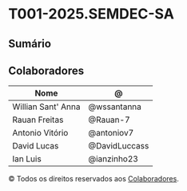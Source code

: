 # T001-2025.SEMDEC-SA

## Sumário

## Colaboradores 

| Nome | @ |
| --- | --- |
| Willian Sant' Anna | @wssantanna |
| Rauan Freitas      | @Rauan-7    |
| Antonio Vitório | @antoniov7 |
| David Lucas | @DavidLuccass |
| Ian Luis | @ianzinho23 |

© Todos os direitos reservados aos [Colaboradores](#colaboradores).
